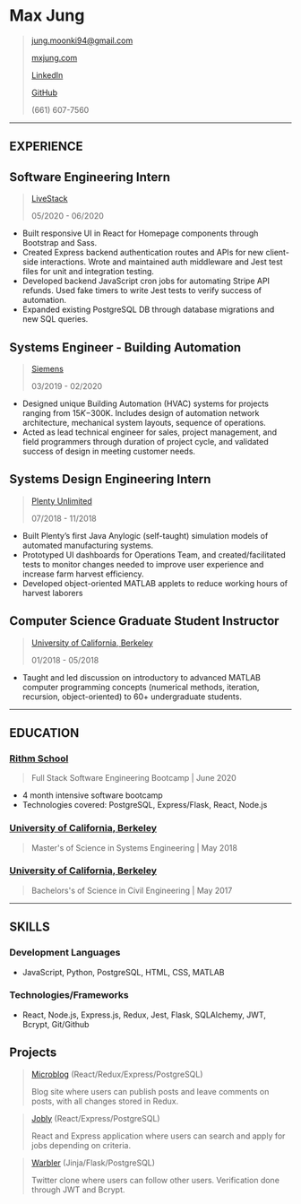 # Max Jung

> [jung.moonki94@gmail.com](mailto:jung.moonki94@gmail.com)
>
> [mxjung.com](https://mxjung.com)
>
> [LinkedIn](https://www.linkedin.com/in/mxjung)
>
> [GitHub](https://github.com/mxjung)
>
> (661) 607-7560

---

## EXPERIENCE

## Software Engineering Intern

> [LiveStack](https://livestack.video/)
>
> 05/2020 - 06/2020

- Built responsive UI in React for Homepage components through Bootstrap and Sass.
- Created Express backend authentication routes and APIs for new client-side interactions. Wrote and maintained auth middleware and Jest test files for unit and integration testing.
- Developed backend JavaScript cron jobs for automating Stripe API refunds. Used fake timers to write Jest tests to verify success of automation.
- Expanded existing PostgreSQL DB through database migrations and new SQL queries.

## Systems Engineer - Building Automation

> [Siemens](https://new.siemens.com/global/en.html)
>
> 03/2019 - 02/2020

- Designed unique Building Automation (HVAC) systems for projects ranging from $15K-$300K. Includes design of automation network architecture, mechanical system layouts, sequence of operations.
- Acted as lead technical engineer for sales, project management, and field programmers through duration of project cycle, and validated success of design in meeting customer needs.

## Systems Design Engineering Intern

> [Plenty Unlimited](https://www.plenty.ag/)
>
> 07/2018 - 11/2018

- Built Plenty’s first Java Anylogic (self-taught) simulation models of automated manufacturing systems.
- Prototyped UI dashboards for Operations Team, and created/facilitated tests to monitor changes needed to
improve user experience and increase farm harvest efficiency.
- Developed object-oriented MATLAB applets to reduce working hours of harvest laborers

## Computer Science Graduate Student Instructor

> [University of California, Berkeley](https://www.berkeley.edu/)
>
> 01/2018 - 05/2018

- Taught and led discussion on introductory to advanced MATLAB computer programming concepts (numerical
methods, iteration, recursion, object-oriented) to 60+ undergraduate students.

---

## EDUCATION

### [Rithm School](https://www.rithmschool.com/)

> Full Stack Software Engineering Bootcamp | June 2020

- 4 month intensive software bootcamp
- Technologies covered: PostgreSQL, Express/Flask, React, Node.js

### [University of California, Berkeley](https://www.berkeley.edu/)

> Master's of Science in Systems Engineering | May 2018

### [University of California, Berkeley](https://www.berkeley.edu/)

> Bachelors's of Science in Civil Engineering | May 2017

---

## SKILLS

### Development Languages

- JavaScript, Python, PostgreSQL, HTML, CSS, MATLAB

### Technologies/Frameworks

- React, Node.js, Express.js, Redux, Jest, Flask, SQLAlchemy, JWT, Bcrypt, Git/Github

## Projects

> [Microblog](https://github.com/mxjung/microblog-frontend) (React/Redux/Express/PostgreSQL)
>
> Blog site where users can publish posts and leave comments on posts, with all changes stored in Redux.

> [Jobly](https://github.com/mxjung/jobly-frontend) (React/Express/PostgreSQL)
>
> React and Express application where users can search and apply for jobs depending on criteria.

> [Warbler](https://github.com/mxjung/warbler) (Jinja/Flask/PostgreSQL)
>
> Twitter clone where users can follow other users. Verification done through JWT and Bcrypt.
